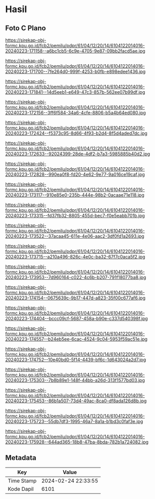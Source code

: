 # Hasil

## Foto C Plano

https://sirekap-obj-formc.kpu.go.id/fcb2/pemilu/pdpr/61/04/12/20/14/6104122014016-20240223-171158--a6bc1cb5-6c9e-4705-9e87-09bb2facd5ae.jpg

https://sirekap-obj-formc.kpu.go.id/fcb2/pemilu/pdpr/61/04/12/20/14/6104122014016-20240223-171700--7fe264d0-999f-4253-b0fb-e898edee1436.jpg

https://sirekap-obj-formc.kpu.go.id/fcb2/pemilu/pdpr/61/04/12/20/14/6104122014016-20240223-171841--14d5eeb1-e649-47c3-857b-562ee07b99df.jpg

https://sirekap-obj-formc.kpu.go.id/fcb2/pemilu/pdpr/61/04/12/20/14/6104122014016-20240223-172156--3ff6f584-34a6-4cfe-8806-b5a4b64ed080.jpg

https://sirekap-obj-formc.kpu.go.id/fcb2/pemilu/pdpr/61/04/12/20/14/6104122014016-20240223-172424--f5373c95-8d66-4f93-b2d4-8f5d4aded7dc.jpg

https://sirekap-obj-formc.kpu.go.id/fcb2/pemilu/pdpr/61/04/12/20/14/6104122014016-20240223-172633--92024399-28de-4df2-b7a3-5985885b40d2.jpg

https://sirekap-obj-formc.kpu.go.id/fcb2/pemilu/pdpr/61/04/12/20/14/6104122014016-20240223-172828--990ea0f8-fd20-4e62-9e77-9a016ce19caf.jpg

https://sirekap-obj-formc.kpu.go.id/fcb2/pemilu/pdpr/61/04/12/20/14/6104122014016-20240223-173117--910e85e0-235b-444e-98b2-0acaae71e118.jpg

https://sirekap-obj-formc.kpu.go.id/fcb2/pemilu/pdpr/61/04/12/20/14/6104122014016-20240223-173315--fd37fb32-8805-455d-bec7-f0e5eabb701b.jpg

https://sirekap-obj-formc.kpu.go.id/fcb2/pemilu/pdpr/61/04/12/20/14/6104122014016-20240223-173522--37acaa45-611e-4e06-aac2-3df0fd1a2693.jpg

https://sirekap-obj-formc.kpu.go.id/fcb2/pemilu/pdpr/61/04/12/20/14/6104122014016-20240223-173715--a210a496-826c-4e0c-ba32-67f7c0aca5f2.jpg

https://sirekap-obj-formc.kpu.go.id/fcb2/pemilu/pdpr/61/04/12/20/14/6104122014016-20240223-173953--7d960164-c022-4c6b-b207-791f18077ba8.jpg

https://sirekap-obj-formc.kpu.go.id/fcb2/pemilu/pdpr/61/04/12/20/14/6104122014016-20240223-174154--0675639c-9b17-447d-a823-35f00c677af6.jpg

https://sirekap-obj-formc.kpu.go.id/fcb2/pemilu/pdpr/61/04/12/20/14/6104122014016-20240223-174404--bccc09cf-5687-458a-b90e-c337d540398f.jpg

https://sirekap-obj-formc.kpu.go.id/fcb2/pemilu/pdpr/61/04/12/20/14/6104122014016-20240223-174557--b24eb5ee-6cac-4524-9c04-5953f59ac51e.jpg

https://sirekap-obj-formc.kpu.go.id/fcb2/pemilu/pdpr/61/04/12/20/14/6104122014016-20240223-174752--10e40bd0-5f14-4439-bf6c-1d643024a2d7.jpg

https://sirekap-obj-formc.kpu.go.id/fcb2/pemilu/pdpr/61/04/12/20/14/6104122014016-20240223-175303--7b8b89e1-148f-44bb-a26d-313f1577bd03.jpg

https://sirekap-obj-formc.kpu.go.id/fcb2/pemilu/pdpr/61/04/12/20/14/6104122014016-20240223-175453--86b1a507-73d4-49ac-8ca0-df8ada126d8b.jpg

https://sirekap-obj-formc.kpu.go.id/fcb2/pemilu/pdpr/61/04/12/20/14/6104122014016-20240223-175723--55db7df3-1995-46a7-8a1a-b1bd3c0faf3e.jpg

https://sirekap-obj-formc.kpu.go.id/fcb2/pemilu/pdpr/61/04/12/20/14/6104122014016-20240223-175928--644ad365-18b8-47ba-8bda-782b1a724082.jpg


## Metadata

| Key        | Value               |
| ---------- | ------------------- |
| Time Stamp | 2024-02-24 22:33:55 |
| Kode Dapil | 6101                |



